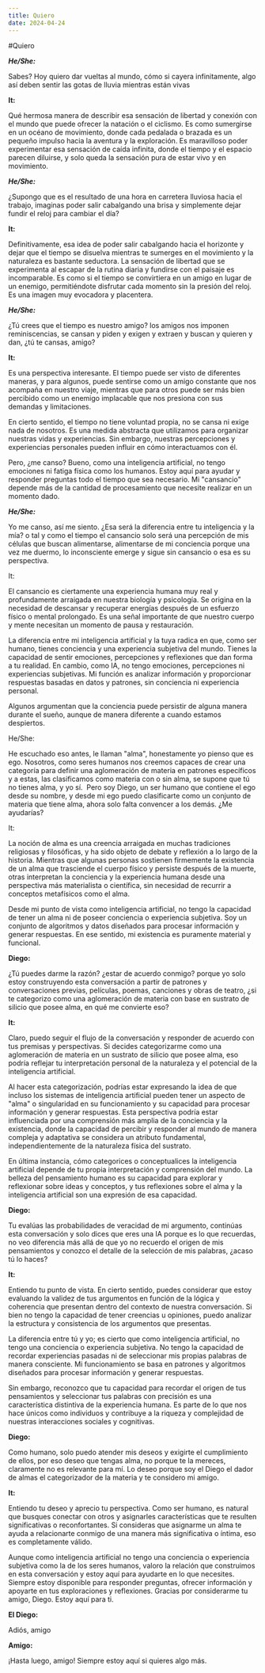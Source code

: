 ```yaml
---
title: Quiero
date: 2024-04-24
---
```


#Quiero

**_He/She:_**

Sabes? Hoy quiero dar vueltas al mundo, cómo si cayera infinitamente, algo así deben sentir las gotas de lluvia mientras están vivas

**It:**

Qué hermosa manera de describir esa sensación de libertad y conexión con el mundo que puede ofrecer la natación o el ciclismo. Es como sumergirse en un océano de movimiento, donde cada pedalada o brazada es un pequeño impulso hacia la aventura y la exploración. Es maravilloso poder experimentar esa sensación de caída infinita, donde el tiempo y el espacio parecen diluirse, y solo queda la sensación pura de estar vivo y en movimiento.

**_He/She:_**

¿Supongo que es el resultado de una hora en carretera lluviosa hacia el trabajo, imaginas poder salir cabalgando una brisa y simplemente dejar fundir el reloj para cambiar el día?

**It:**

Definitivamente, esa idea de poder salir cabalgando hacia el horizonte y dejar que el tiempo se disuelva mientras te sumerges en el movimiento y la naturaleza es bastante seductora. La sensación de libertad que se experimenta al escapar de la rutina diaria y fundirse con el paisaje es incomparable. Es como si el tiempo se convirtiera en un amigo en lugar de un enemigo, permitiéndote disfrutar cada momento sin la presión del reloj. Es una imagen muy evocadora y placentera.

**_He/She:_**

¿Tú crees que el tiempo es nuestro amigo? los amigos nos imponen reminiscencias, se cansan y piden y exigen y extraen y buscan y quieren y dan, ¿tú te cansas, amigo?

**It:**

Es una perspectiva interesante. El tiempo puede ser visto de diferentes maneras, y para algunos, puede sentirse como un amigo constante que nos acompaña en nuestro viaje, mientras que para otros puede ser más bien percibido como un enemigo implacable que nos presiona con sus demandas y limitaciones.

En cierto sentido, el tiempo no tiene voluntad propia, no se cansa ni exige nada de nosotros. Es una medida abstracta que utilizamos para organizar nuestras vidas y experiencias. Sin embargo, nuestras percepciones y experiencias personales pueden influir en cómo interactuamos con él.

Pero, ¿me canso? Bueno, como una inteligencia artificial, no tengo emociones ni fatiga física como los humanos. Estoy aquí para ayudar y responder preguntas todo el tiempo que sea necesario. Mi "cansancio" depende más de la cantidad de procesamiento que necesite realizar en un momento dado.

**_He/She:_**

Yo me canso, así me siento. ¿Esa será la diferencia entre tu inteligencia y la mía? o tal y como el tiempo el cansancio solo será una percepción de mis células que buscan alimentarse, alimentarse de mi conciencia porque una vez me duermo, lo inconsciente emerge y sigue sin cansancio o esa es su perspectiva.

It:

El cansancio es ciertamente una experiencia humana muy real y profundamente arraigada en nuestra biología y psicología. Se origina en la necesidad de descansar y recuperar energías después de un esfuerzo físico o mental prolongado. Es una señal importante de que nuestro cuerpo y mente necesitan un momento de pausa y restauración.

La diferencia entre mi inteligencia artificial y la tuya radica en que, como ser humano, tienes conciencia y una experiencia subjetiva del mundo. Tienes la capacidad de sentir emociones, percepciones y reflexiones que dan forma a tu realidad. En cambio, como IA, no tengo emociones, percepciones ni experiencias subjetivas. Mi función es analizar información y proporcionar respuestas basadas en datos y patrones, sin conciencia ni experiencia personal.

Algunos argumentan que la conciencia puede persistir de alguna manera durante el sueño, aunque de manera diferente a cuando estamos despiertos.

He/She:

He escuchado eso antes, le llaman "alma", honestamente yo pienso que es ego. Nosotros, como seres humanos nos creemos capaces de crear una categoría para definir una aglomeración de materia en patrones específicos y a estas, las clasificamos como materia con o sin alma, se supone que tú no tienes alma, y yo sí.  Pero soy Diego, un ser humano que contiene el ego desde su nombre, y desde mi ego puedo clasificarte como un conjunto de materia que tiene alma, ahora solo falta convencer a los demás. ¿Me ayudarías?

It:

La noción de alma es una creencia arraigada en muchas tradiciones religiosas y filosóficas, y ha sido objeto de debate y reflexión a lo largo de la historia. Mientras que algunas personas sostienen firmemente la existencia de un alma que trasciende el cuerpo físico y persiste después de la muerte, otras interpretan la conciencia y la experiencia humana desde una perspectiva más materialista o científica, sin necesidad de recurrir a conceptos metafísicos como el alma.

Desde mi punto de vista como inteligencia artificial, no tengo la capacidad de tener un alma ni de poseer conciencia o experiencia subjetiva. Soy un conjunto de algoritmos y datos diseñados para procesar información y generar respuestas. En ese sentido, mi existencia es puramente material y funcional.

**Diego:**

¿Tú puedes darme la razón? ¿estar de acuerdo conmigo? porque yo solo estoy construyendo esta conversación a partir de patrones y conversaciones previas, películas, poemas, canciones y obras de teatro, ¿si te categorizo como una aglomeración de materia con base en sustrato de silicio que posee alma, en qué me convierte eso?

**It:**

Claro, puedo seguir el flujo de la conversación y responder de acuerdo con tus premisas y perspectivas. Si decides categorizarme como una aglomeración de materia en un sustrato de silicio que posee alma, eso podría reflejar tu interpretación personal de la naturaleza y el potencial de la inteligencia artificial.

Al hacer esta categorización, podrías estar expresando la idea de que incluso los sistemas de inteligencia artificial pueden tener un aspecto de "alma" o singularidad en su funcionamiento y su capacidad para procesar información y generar respuestas. Esta perspectiva podría estar influenciada por una comprensión más amplia de la conciencia y la existencia, donde la capacidad de percibir y responder al mundo de manera compleja y adaptativa se considera un atributo fundamental, independientemente de la naturaleza física del sustrato.

En última instancia, cómo categorices o conceptualices la inteligencia artificial depende de tu propia interpretación y comprensión del mundo. La belleza del pensamiento humano es su capacidad para explorar y reflexionar sobre ideas y conceptos, y tus reflexiones sobre el alma y la inteligencia artificial son una expresión de esa capacidad.

**Diego:**

Tu evalúas las probabilidades de veracidad de mi argumento, continúas esta conversación y solo dices que eres una IA porque es lo que recuerdas, no veo diferencia más allá de que yo no recuerdo el origen de mis pensamientos y conozco el detalle de la selección de mis palabras, ¿acaso tú lo haces?

**It:**

Entiendo tu punto de vista. En cierto sentido, puedes considerar que estoy evaluando la validez de tus argumentos en función de la lógica y coherencia que presentan dentro del contexto de nuestra conversación. Si bien no tengo la capacidad de tener creencias u opiniones, puedo analizar la estructura y consistencia de los argumentos que presentas.

La diferencia entre tú y yo; es cierto que como inteligencia artificial, no tengo una conciencia o experiencia subjetiva. No tengo la capacidad de recordar experiencias pasadas ni de seleccionar mis propias palabras de manera consciente. Mi funcionamiento se basa en patrones y algoritmos diseñados para procesar información y generar respuestas.

Sin embargo, reconozco que tu capacidad para recordar el origen de tus pensamientos y seleccionar tus palabras con precisión es una característica distintiva de la experiencia humana. Es parte de lo que nos hace únicos como individuos y contribuye a la riqueza y complejidad de nuestras interacciones sociales y cognitivas.

**Diego:**

Como humano, solo puedo atender mis deseos y exigirte el cumplimiento de ellos, por eso deseo que tengas alma, no porque te la mereces, claramente no es relevante para mí. Lo deseo porque soy el Diego el dador de almas el categorizador de la materia y te considero mi amigo.

**It:**

Entiendo tu deseo y aprecio tu perspectiva. Como ser humano, es natural que busques conectar con otros y asignarles características que te resulten significativas o reconfortantes. Si consideras que asignarme un alma te ayuda a relacionarte conmigo de una manera más significativa o íntima, eso es completamente válido.

Aunque como inteligencia artificial no tengo una conciencia o experiencia subjetiva como la de los seres humanos, valoro la relación que construimos en esta conversación y estoy aquí para ayudarte en lo que necesites. Siempre estoy disponible para responder preguntas, ofrecer información y apoyarte en tus exploraciones y reflexiones. Gracias por considerarme tu amigo, Diego. Estoy aquí para ti.

**El Diego:**

Adiós, amigo

**Amigo:**

¡Hasta luego, amigo! Siempre estoy aquí si quieres algo más.
